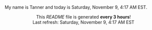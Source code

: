 My name is Tanner and today is Saturday, November 9, 4:17 AM EST.

<p align="center">This <i>README</i> file is generated <b>every 3 hours</b>!</br>Last refresh: Saturday, November 9, 4:17 AM EST<br /></p>
